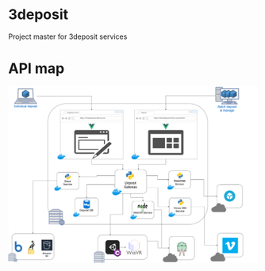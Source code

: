 # 3deposit
Project master for 3deposit services

# API map
![3deposit](https://github.com/Grainger-Engineering-Library/3deposit/blob/master/docs/3deposit-flow.png)